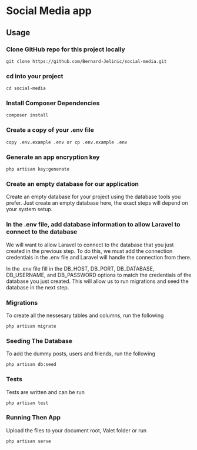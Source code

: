 # Social Media app

## Usage

### Clone GitHub repo for this project locally

```
git clone https://github.com/Bernard-Jelinic/social-media.git
```

### cd into your project

```
cd social-media
```

### Install Composer Dependencies

```
composer install
```

### Create a copy of your .env file

```
copy .env.example .env or cp .env.example .env
```

### Generate an app encryption key

```
php artisan key:generate
```

### Create an empty database for our application

Create an empty database for your project using the database tools you prefer.
Just create an empty database here, the exact steps will depend on your system setup.

### In the .env file, add database information to allow Laravel to connect to the database

We will want to allow Laravel to connect to the database that you just created in the previous step. To do this, we must add the connection credentials in the .env file and Laravel will handle the connection from there.

In the .env file fill in the DB_HOST, DB_PORT, DB_DATABASE, DB_USERNAME, and DB_PASSWORD options to match the credentials of the database you just created. This will allow us to run migrations and seed the database in the next step.

### Migrations

To create all the nessesary tables and columns, run the following

```
php artisan migrate
```

### Seeding The Database

To add the dummy posts, users and friends, run the following

```
php artisan db:seed
```

### Tests

Tests are written and can be run

```
php artisan test
```

### Running Then App

Upload the files to your document root, Valet folder or run

```
php artisan serve
```